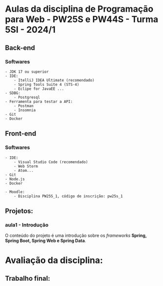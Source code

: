 # Aulas da disciplina de Programação para Web - PW25S e PW44S - Turma 5SI - 2024/1

## Back-end 

### Softwares
	- JDK 17 ou superior
	- IDE:
		- ItelliJ IDEA Ultimate (recomendado)
		- Spring Tools Suite 4 (STS-4)
		- Eclipe for JavaEE ...
	- SDBG:
		- Postgresql
	- Ferramenta para testar a API:
		- Postman
		- Insomnia
	- Git
	- Docker
	
## Front-end 

### Softwares
	- IDE:
		- Visual Studio Code (recomendado)
		- Web Storm
		- Atom...
	- Git
	- Node.js
	- Docker

	- Moodle:
		- Disciplina PW25S_1, código de inscrição: pw25s_1
	
## Projetos:

### aula1 -  Introdução
O conteúdo do projeto é uma introdução sobre os *frameworks* **Spring, Spring Boot, Spring Web e Spring Data**.


# Avaliação da disciplina:

## Trabalho final:
 